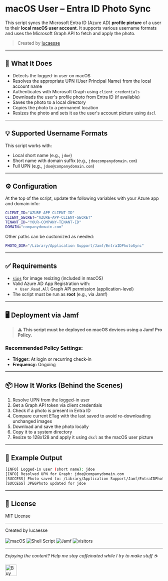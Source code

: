 # macOS User – Entra ID Photo Sync

This script syncs the Microsoft Entra ID (Azure AD) **profile picture** of a user to their **local macOS user account**. It supports various username formats and uses the Microsoft Graph API to fetch and apply the photo.

> Created by [lucaesse](https://github.com/lucaesse)  
---

## 📸 What It Does

- Detects the logged-in user on macOS
- Resolves the appropriate UPN (User Principal Name) from the local account name
- Authenticates with Microsoft Graph using `client_credentials`
- Downloads the user's profile photo from Entra ID (if available)
- Saves the photo to a local directory
- Copies the photo to a permanent location
- Resizes the photo and sets it as the user's account picture using `dscl`

---

## 💡 Supported Username Formats

This script works with:

- Local short name (e.g., `jdoe`)
- Short name with domain suffix (e.g., `jdoecompanydomain.com`)
- Full UPN (e.g., `jdoe@companydomain.com`)

---

## ⚙️ Configuration

At the top of the script, update the following variables with your Azure app and domain info:

```bash
CLIENT_ID="AZURE-APP-CLIENT-ID"
CLIENT_SECRET="AZURE-APP-CLIENT-SECRET"
TENANT_ID="YOUR-COMPANY-TENANT-ID"
DOMAIN="companydomain.com"
```

Other paths can be customized as needed:

```bash
PHOTO_DIR="/Library/Application Support/Jamf/EntraIDPhotoSync"
```

---

## ✅ Requirements

- [`sips`](https://ss64.com/osx/sips.html) for image resizing (included in macOS)
- Valid Azure AD App Registration with:
  - `User.Read.All` Graph API permission (application-level)
- The script must be run as **root** (e.g., via Jamf)

---

## 🖥️ Deployment via Jamf

> **⚠️ This script must be deployed on macOS devices using a Jamf Pro Policy.**

### Recommended Policy Settings:
- **Trigger:** At login or recurring check-in
- **Frequency:** Ongoing

---

## 📦 How It Works (Behind the Scenes)

1. Resolve UPN from the logged-in user
2. Get a Graph API token via client credentials
3. Check if a photo is present in Entra ID
4. Compare current ETag with the last saved to avoid re-downloading unchanged images
5. Download and save the photo locally
6. Copy it to a system directory
7. Resize to 128x128 and apply it using `dscl` as the macOS user picture

---

## 🧪 Example Output

```bash
[INFO] Logged-in user (short name): jdoe
[INFO] Resolved UPN for Graph: jdoe@companydomain.com
[SUCCESS] Photo saved to: /Library/Application Support/Jamf/EntraIDPhotoSync/jdoe_companydomain_com.jpg
[SUCCESS] JPEGPhoto updated for jdoe
```

---

## 📜 License

MIT License

---

Created by lucaesse <br /><br />
<img src="https://img.shields.io/badge/macOS-383838?logo=apple&logoColor=white" alt="macOS">
<img src="https://img.shields.io/badge/Shell_Script-%23121011.svg?logo=gnu-bash&logoColor=white" alt="Shell Script">
<img src="https://img.shields.io/badge/Jamf-002163?logo=devbox&logoColor=white" alt="Jamf">
![visitors](https://visitor-badge.laobi.icu/badge?page_id=lucaesse.Jamf-McNuggets)

<hr>
<p><i>Enjoying the content? Help me stay caffeinated while I try to make stuff ☕</i></p>
        <a href='https://ko-fi.com/N4N11G5OW8' target='_blank'><img height='36' style='border:0px;height:36px;' src='https://storage.ko-fi.com/cdn/kofi6.png?v=6' border='0' alt='Buy Me a Coffee at ko-fi.com' /></a>
